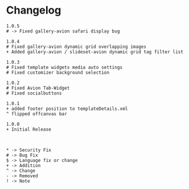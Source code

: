 # Changelog

    1.0.5
    # -> Fixed gallery-avion safari display bug

    1.0.4
    # Fixed gallery-avion dynamic grid overlapping images
    + Added gallery-avion / slideset-avion dynamic grid tag filter list

    1.0.3
    # Fixed template widgets media auto settings
    # Fixed customizer background selection

    1.0.2
    # Fixed Avion Tab-Widget
    # Fixed socialbuttons

    1.0.1
    + added footer position to templateDetails.xml
    ^ flipped offcanvas bar

    1.0.0
    + Initial Release



    * -> Security Fix
    # -> Bug Fix
    $ -> Language fix or change
    + -> Addition
    ^ -> Change
    - -> Removed
    ! -> Note
